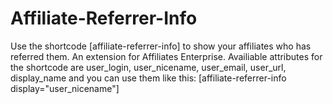 # Affiliate-Referrer-Info
Use the shortcode [affiliate-referrer-info] to show your affiliates who has referred them. An extension for Affiliates Enterprise.
Availiable attributes for the shortcode are user_login, user_nicename, user_email, user_url, display_name and you can use them like this:
[affiliate-referrer-info display="user_nicename"]
